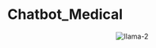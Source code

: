# Chatbot_Medical

<p align="center">
  <img src="https://github.com/longday1102/VietAI-experiment-LLaMA2/assets/121651344/11695528-b3fb-4ea6-814e-7d2a91843cf7" alt="llama-2">
</p>
